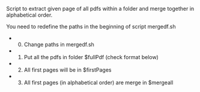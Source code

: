Script to extract given page of all pdfs within a folder and merge together in alphabetical order.

You need to redefine the paths in the beginning of script mergedf.sh
 * 0) Change paths in mergedf.sh
 * 1) Put all the pdfs in folder $fullPdf (check format below)
 * 2) All first pages will be in $firstPages
 * 3) All first pages (in alphabetical order) are merge in $mergeall
